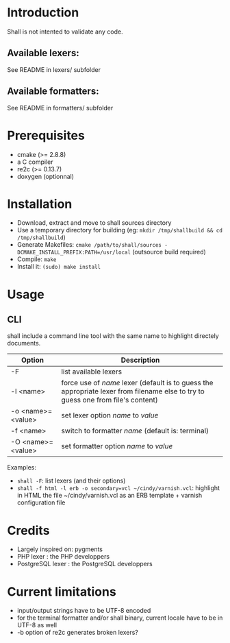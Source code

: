# Introduction

Shall is not intented to validate any code.

## Available lexers:

See README in lexers/ subfolder

## Available formatters:

See README in formatters/ subfolder

# Prerequisites

* cmake (>= 2.8.8)
* a C compiler
* re2c (>= 0.13.7)
* doxygen (optionnal)

# Installation

* Download, extract and move to shall sources directory
* Use a temporary directory for building (eg: `mkdir /tmp/shallbuild && cd /tmp/shallbuild`)
* Generate Makefiles: `cmake /path/to/shall/sources -DCMAKE_INSTALL_PREFIX:PATH=/usr/local` (outsource build required)
* Compile: `make`
* Install it: `(sudo) make install`

# Usage

## CLI

shall include a command line tool with the same name to highlight directely documents.

| Option | Description |
| ------ | ----------- |
| -F | list available lexers |
| -l \<name> | force use of *name* lexer (default is to guess the appropriate lexer from filename else to try to guess one from file's content) |
| -o \<name>=\<value> | set lexer option *name* to *value* |
| -f \<name> | switch to formatter *name* (default is: terminal) |
| -O \<name>=\<value> | set formatter option *name* to *value* |

Examples:

* `shall -F`: list lexers (and their options)
* `shall -f html -l erb -o secondary=vcl ~/cindy/varnish.vcl`: highlight in HTML the file ~/cindy/varnish.vcl as an ERB template + varnish configuration file

# Credits

* Largely inspired on: pygments
* PHP lexer : the PHP developpers
* PostgreSQL lexer : the PostgreSQL developpers

# Current limitations

* input/output strings have to be UTF-8 encoded
* for the terminal formatter and/or shall binary, current locale have to be in UTF-8 as well
* -b option of re2c generates broken lexers?

